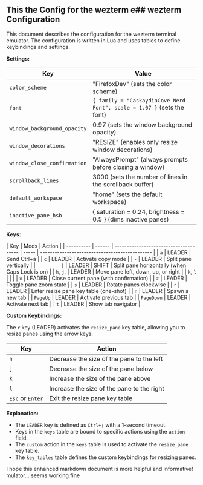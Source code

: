 ## This the Config for the wezterm e## wezterm Configuration

This document describes the configuration for the wezterm terminal emulator. The configuration is written in Lua and uses tables to define keybindings and settings.

**Settings:**

| Key                         | Value                                                                  |
| --------------------------- | ---------------------------------------------------------------------- |
| `color_scheme`              | "FirefoxDev" (sets the color scheme)                                   |
| `font`                      | `{ family = "CaskaydiaCove Nerd Font", scale = 1.07 }` (sets the font) |
| `window_background_opacity` | 0.97 (sets the window background opacity)                              |
| `window_decorations`        | "RESIZE" (enables only resize window decorations)                      |
| `window_close_confirmation` | "AlwaysPrompt" (always prompts before closing a window)                |
| `scrollback_lines`          | 3000 (sets the number of lines in the scrollback buffer)               |
| `default_workspace`         | "home" (sets the default workspace)                                    |
| `inactive_pane_hsb`         | { saturation = 0.24, brightness = 0.5 } (dims inactive panes)          |

**Keys:**

| Key        | Mods   | Action                                 |
| ---------- | ------ | -------------------------------------- | ----- | ---------------------------------------------- |
| `a`        | LEADER | Send Ctrl+a                            |
| `c`        | LEADER | Activate copy mode                     |
| `-`        | LEADER | Split pane vertically                  |
| `          | `      | LEADER                                 | SHIFT | Split pane horizontally (when Caps Lock is on) |
| `h`, `j`,  | LEADER | Move pane left, down, up, or right     |
| `k`, `l`   |        |                                        |
| `x`        | LEADER | Close current pane (with confirmation) |
| `z`        | LEADER | Toggle pane zoom state                 |
| `s`        | LEADER | Rotate panes clockwise                 |
| `r`        | LEADER | Enter resize pane key table (one-shot) |
| `n`        | LEADER | Spawn a new tab                        |
| `PageUp`   | LEADER | Activate previous tab                  |
| `PageDown` | LEADER | Activate next tab                      |
| `t`        | LEADER | Show tab navigator                     |

**Custom Keybindings:**

The `r` key (LEADER) activates the `resize_pane` key table, allowing you to resize panes using the arrow keys:

| Key              | Action                                     |
| ---------------- | ------------------------------------------ |
| `h`              | Decrease the size of the pane to the left  |
| `j`              | Decrease the size of the pane below        |
| `k`              | Increase the size of the pane above        |
| `l`              | Increase the size of the pane to the right |
| `Esc` or `Enter` | Exit the resize pane key table             |

**Explanation:**

- The `LEADER` key is defined as `Ctrl+;` with a 1-second timeout.
- Keys in the `keys` table are bound to specific actions using the `action` field.
- The `custom` action in the `keys` table is used to activate the `resize_pane` key table.
- The `key_tables` table defines the custom keybindings for resizing panes.

I hope this enhanced markdown document is more helpful and informative!
mulator... seems working fine
